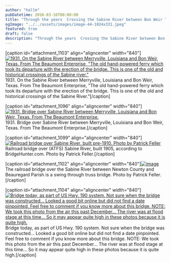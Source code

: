 ```yaml
---
author: "hallm"
pubDatetime: 2016-03-16T00:00:00
title: "Through the years  Crossing the Sabine River between Bon Weir Texas and Merryville Louisiana"
ogImage: "../../assets/images/image-44-1024x331.jpeg"
featured: true
draft: false
description: "Through the years  Crossing the Sabine River between Bon Weir Texas and Merryville Louisiana"
---
```


\[caption id="attachment\_1103" align="aligncenter" width="840"\][![1931. On the Sabine River between Merryville, Louisiana and Bon Weir, Texas. From The Beaumont Enterprise, "The old hand-powered ferry which took its departure with the erection of the bridge. This is one of the old and historical crossings of the Sabine river."](images/image-44-1024x331.jpeg)](https://allthingssabine.com/wp-content/uploads/2016/03/image-44.jpeg) 1931. On the Sabine River between Merryville, Louisiana and Bon Weir, Texas. From The Beaumont Enterprise, "The old hand-powered ferry which took its departure with the erection of the bridge. This is one of the old and historical crossings of the Sabine River."\[/caption\]

\[caption id="attachment\_1096" align="aligncenter" width="840"\][![1931. Bridge over Sabine River between Merryville, Louisiana and Bon Weir, Texas. From The Beaumont  Enterprise.](images/image-40-1024x326.jpeg)](https://allthingssabine.com/wp-content/uploads/2016/03/image-40.jpeg) 1931. Bridge over Sabine River between Merryville, Louisiana and Bon Weir, Texas. From The Beaumont Enterprise.\[/caption\]

\[caption id="attachment\_1099" align="aligncenter" width="840"\][![Railroad bridge over Sabine River, built pre-1910. Photo by Patrick Feller](images/image-42-1024x757.jpeg)](https://allthingssabine.com/wp-content/uploads/2016/03/image-42.jpeg) Railroad bridge over (ATFS) Sabine River, built 1905, according to BridgeHunter.com. Photo by Patrick Feller.\[/caption\]

\[caption id="attachment\_1102" align="aligncenter" width="840"\][![image](images/image-43-1024x801.jpeg)](https://allthingssabine.com/wp-content/uploads/2016/03/image-43.jpeg) The railroad bridge over the Sabine River between Newton County and Beauregard Parish is a swing through truss bridge. Photo by Patrick Feller.\[/caption\]

\[caption id="attachment\_1104" align="aligncenter" width="840"\][![Bridge today, as part of US Hwy. 190 system.  Not sure when the bridge was constructed... Looked a good bit online but did not find a date pinpointed.  Feel free to comment if you know more about this bridge.  NOTE:  We took this photo from the air this past December... The river was at flood stage at this time... So it may appear quite high in these photos because it is quite high.](images/image-3-1024x768.png)](https://allthingssabine.com/wp-content/uploads/2016/03/image-3.png) Bridge today, as part of US Hwy. 190 system. Not sure when the bridge was constructed... Looked a good bit online but did not find a date pinpointed. Feel free to comment if you know more about this bridge. NOTE: We took this photo from the air this past December... The river was at flood stage at this time... So it may appear quite high in these photos because it is quite high.\[/caption\]